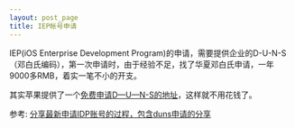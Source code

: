 ```yaml
---
layout: post_page
title: IEP帐号申请
---
```


IEP(iOS Enterprise Development Program)的申请，需要提供企业的D-U-N-S（邓白氏编码），第一次申请时，由于经验不足，找了华夏邓白氏申请，一年9000多RMB，着实一笔不小的开支。

其实苹果提供了一个[免费申请D—U—N-S的地址](https://developer.apple.com/ios/enroll/dunsLookupForm.action)，这样就不用花钱了。

参考:
[分享最新申请IDP账号的过程，包含duns申请的分享](http://www.cocoachina.com/bbs/read.php?tid-144852-keyword-duns.html)

